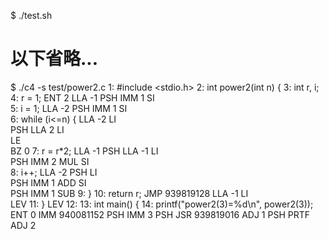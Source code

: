 $ ./test.sh

# 以下省略...

$ ./c4 -s test/power2.c
1: #include <stdio.h>
2: int power2(int n) {
3: int r, i;
4: r = 1;
ENT 2
LLA -1
PSH
IMM 1
SI  
5: i = 1;
LLA -2
PSH
IMM 1
SI  
6: while (i<=n) {
LLA -2
LI  
 PSH
LLA 2
LI  
 LE  
 BZ 0
7: r = r\*2;
LLA -1
PSH
LLA -1
LI  
 PSH
IMM 2
MUL
SI  
8: i++;
LLA -2
PSH
LI  
 PSH
IMM 1
ADD
SI  
 PSH
IMM 1
SUB
9: }
10: return r;
JMP 939819128
LLA -1
LI  
 LEV
11: }
LEV
12:
13: int main() {
14: printf("power2(3)=%d\n", power2(3));
ENT 0
IMM 940081152
PSH
IMM 3
PSH
JSR 939819016
ADJ 1
PSH
PRTF
ADJ 2
